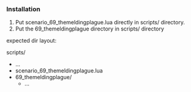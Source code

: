 ### Installation

1. Put scenario_69_themeldingplague.lua directly in scripts/ directory.
2. Put the 69_themeldingplague directory in scripts/ directory

expected dir layout:

scripts/
- ...
- scenario_69_themeldingplague.lua
- 69_themeldingplague/
  - ...